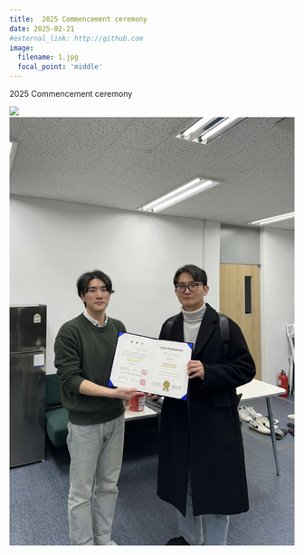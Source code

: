 ```yaml
---
title:  2025 Commencement ceremony
date: 2025-02-21
#external_link: http://github.com
image: 
  filename: 1.jpg
  focal_point: 'middle'
---
```

2025 Commencement ceremony

![](1.jpg)
![](2.jpg)


<!--more-->
